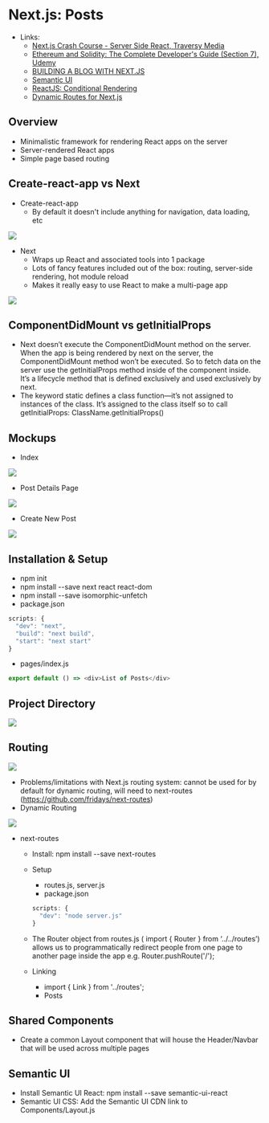 # Next.js: Posts

- Links:
  - [Next.js Crash Course - Server Side React, Traversy Media](https://www.youtube.com/watch?v=IkOVe40Sy0U)
  - [Ethereum and Solidity: The Complete Developer's Guide (Section 7), Udemy](https://www.udemy.com/ethereum-and-solidity-the-complete-developers-guide/learn/v4/content)
  - [BUILDING A BLOG WITH NEXT.JS](https://timber.io/blog/building-a-blog-with-next-js/)
  - [Semantic UI](https://semantic-ui.com)
  - [ReactJS: Conditional Rendering](https://reactjs.org/docs/conditional-rendering.html)
  - [Dynamic Routes for Next.js](https://github.com/fridays/next-routes)

## Overview
  - Minimalistic framework for rendering React apps on the server
  - Server-rendered React apps
  - Simple page based routing

## Create-react-app vs Next
  - Create-react-app
    - By default it doesn't include anything for navigation, data loading, etc

  ![](images/CRA.png)

  - Next
    - Wraps up React and associated tools into 1 package
    - Lots of fancy features included out of the box: routing, server-side rendering, hot module reload
    - Makes it really easy to use React to make a multi-page app

  ![](images/nextjs.png)

## ComponentDidMount vs getInitialProps
  - Next doesn’t execute the ComponentDidMount method on the server. When the app is being rendered by next on the server, the ComponentDidMount method won’t be executed. So to fetch data on the server use the getInitialProps method inside of the component inside. It’s a lifecycle method that is defined exclusively and used exclusively by next.
  - The keyword static defines a class function—it’s not assigned to instances of the class. It’s assigned to the class itself so to call getInitialProps: ClassName.getInitialProps()

## Mockups
  - Index

  ![](images/mockups/index.png)

  - Post Details Page

  ![](images/mockups/postdetails.png)

  - Create New Post

  ![](images/mockups/postnew.png)

## Installation & Setup
  - npm init
  - npm install --save next react react-dom
  - npm install --save isomorphic-unfetch
  - package.json

  ```javascript
  scripts: {
    "dev": "next",
    "build": "next build",
    "start": "next start"
  }
  ```

  - pages/index.js

  ```javascript
  export default () => <div>List of Posts</div>
  ```

## Project Directory

  ![](images/proj-directory.png)

## Routing

  ![](images/routing/routes.png)

  - Problems/limitations with Next.js routing system: cannot be used for by default for dynamic routing, will need to next-routes (https://github.com/fridays/next-routes)
  - Dynamic Routing

  ![](images/routing/dynamic-routing.png)

  - next-routes
    - Install: npm install --save next-routes
    - Setup
      - routes.js, server.js
      - package.json

      ```javascript
      scripts: {
        "dev": "node server.js"
      }
      ```

    - The Router object from routes.js ( import { Router } from ‘../../routes’) allows us to programmatically redirect people from one page to another page inside the app e.g. Router.pushRoute('/');  
    - Linking
      - import { Link } from '../routes';
      - <Link route=“/“><a className=“item">Posts</a></Link>

## Shared Components
  - Create a common Layout component that will house the Header/Navbar that will be used across multiple pages

## Semantic UI
  - Install Semantic UI React: npm install --save semantic-ui-react
  - Semantic UI CSS: Add the Semantic UI CDN link to Components/Layout.js <link rel="stylesheet" href=“https://cdnjs.cloudflare.com/ajax/libs/semantic-ui/2.3.1/semantic.min.css”/>
